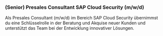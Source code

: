 ### (Senior) Presales Consultant SAP Cloud Security (m/w/d)Als Presales Consultant (m/w/d) im Bereich SAP Cloud Security übernimmst du eine Schlüsselrolle in der Beratung und Akquise neuer Kunden und unterstützt das Team bei der Entwicklung innovativer Lösungen.